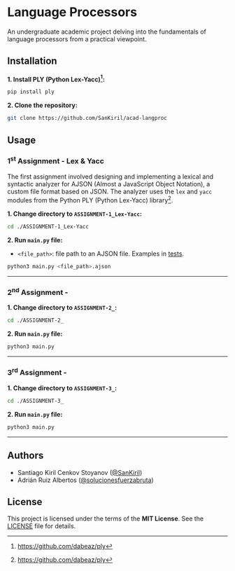 # Language Processors
An undergraduate academic project delving into the fundamentals of language processors from a practical viewpoint.

## Installation
**1. Install PLY (Python Lex-Yacc)[^1]:**
```bash
pip install ply
```
**2. Clone the repository:**
```bash
git clone https://github.com/SanKiril/acad-langproc
```

## Usage
### 1<sup>st</sup> Assignment - Lex & Yacc
The first assignment involved designing and implementing a lexical and syntactic analyzer for AJSON (Almost a JavaScript Object Notation), a custom file format based on JSON. The analyzer uses the `lex` and `yacc` modules from the Python PLY (Python Lex-Yacc) library[^1].

**1. Change directory to `ASSIGNMENT-1_Lex-Yacc`:**
```bash
cd ./ASSIGNMENT-1_Lex-Yacc
```
**2. Run `main.py` file:**
- `<file_path>`: file path to an AJSON file. Examples in [tests](./ASSIGNMENT-1_Lex-Yacc/tests).
```bash
python3 main.py <file_path>.ajson
```
---
### 2<sup>nd</sup> Assignment - 
**1. Change directory to `ASSIGNMENT-2_`:**
```bash
cd ./ASSIGNMENT-2_
```
**2. Run `main.py` file:**
```bash
python3 main.py
```
---
### 3<sup>rd</sup> Assignment - 
**1. Change directory to `ASSIGNMENT-3_`:**
```bash
cd ./ASSIGNMENT-3_
```
**2. Run `main.py` file:**
```bash
python3 main.py
```
---
## Authors
- Santiago Kiril Cenkov Stoyanov ([@SanKiril](https://github.com/SanKiril))
- Adrián Ruiz Albertos ([@solucionesfuerzabruta](https://github.com/solucionesfuerzabruta))

## License
This project is licensed under the terms of the **MIT License**. See the [LICENSE](./LICENSE) file for details.

[^1]: https://github.com/dabeaz/ply
